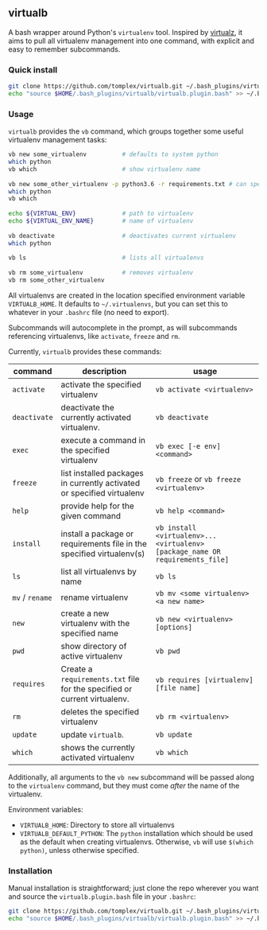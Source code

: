 ## virtualb

A bash wrapper around Python's `virtualenv` tool. Inspired by [virtualz](https://github.com/aperezdc/virtualz), it aims to pull all virtualenv management into one command, with explicit and easy to remember subcommands.

### Quick install

```bash
git clone https://github.com/tomplex/virtualb.git ~/.bash_plugins/virtualb
echo "source $HOME/.bash_plugins/virtualb/virtualb.plugin.bash" >> ~/.bashrc
```

### Usage

`virtualb` provides the `vb` command, which groups together some useful virtualenv management tasks:

```bash
vb new some_virtualenv          # defaults to system python
which python
vb which                        # show virtualenv name
 
vb new some_other_virtualenv -p python3.6 -r requirements.txt # can specify python to use & requirements file
which python
vb which
 
echo ${VIRTUAL_ENV}             # path to virtualenv
echo ${VIRTUAL_ENV_NAME}        # name of virtualenv
 
vb deactivate                   # deactivates current virtualenv
which python
 
vb ls                           # lists all virtualenvs
 
vb rm some_virtualenv           # removes virtualenv
vb rm some_other_virtualenv
```

All virtualenvs are created in the location specified environment variable `VIRTUALB_HOME`. It defaults to `~/.virtualenvs`, but you can set this to whatever in your `.bashrc` file (no need to export).

Subcommands will autocomplete in the prompt, as will subcommands referencing virtualenvs, like `activate`, `freeze` and `rm`.

Currently, `virtualb` provides these commands:

|command|description|usage|
|---|---|---|
| `activate` | activate the specified virtualenv | `vb activate <virtualenv>` |
|`deactivate`| deactivate the currently activated virtualenv.|`vb deactivate`|
|`exec`|execute a command in the specified virtualenv|`vb exec [-e env] <command>`|
|`freeze`|list installed packages in currently activated or specified virtualenv| `vb freeze` or `vb freeze <virtualenv>`|
|`help`|provide help for the given command|`vb help <command>`|
|`install`|install a package or requirements file in the specified virtualenv(s)|`vb install <virtualenv>...<virtualenv> [package_name OR requirements_file]`|
|`ls`|list all virtualenvs by name|`vb ls`|
|`mv` / `rename`|rename virtualenv |`vb mv <some virtualenv> <a new name>`|
|`new`|create a new virtualenv with the specified name|`vb new <virtualenv> [options]`|
|`pwd`|show directory of active virtualenv|`vb pwd`|
|`requires`|Create a `requirements.txt` file for the specified or current virtualenv.|`vb requires [virtualenv] [file name]`|
|`rm` | deletes the specified virtualenv| `vb rm <virtualenv>`|
|`update`|update `virtualb`.|`vb update`|
|`which`|shows the currently activated virtualenv|`vb which`|

Additionally, all arguments to the `vb new` subcommand will be passed along to the `virtualenv` command, but they must come *after* the name of the virtualenv.

Environment variables:
 - `VIRTUALB_HOME`: Directory to store all virtualenvs
 - `VIRTUALB_DEFAULT_PYTHON`: The `python` installation which should be used as the default when creating virtualenvs. Otherwise, `vb` will use `$(which python)`, unless otherwise specified.

### Installation

Manual installation is straightforward; just clone the repo wherever you want and source the `virtualb.plugin.bash` file in your `.bashrc`:

```bash
git clone https://github.com/tomplex/virtualb.git ~/.bash_plugins/virtualb
echo "source $HOME/.bash_plugins/virtualb/virtualb.plugin.bash" >> ~/.bashrc
```

